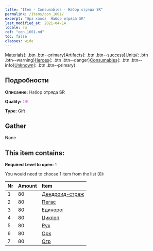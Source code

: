 ```yaml
---
title: "Item - Consumables - Набор отряда SR"
permalink: /Items/con_1601/
excerpt: "Эра хаоса  Набор отряда SR"
last_modified_at: 2021-04-14
locale: ru
ref: "con_1601.md"
toc: false
classes: wide
---
```

 [Materials](/ru/Items/){: .btn .btn--primary}[Artifacts](/ru/Items/Artifacts/){: .btn .btn--success}[Units](/ru/Items/Units/){: .btn .btn--warning}[Heroes](/ru/Items/Heroes/){: .btn .btn--danger}[Consumables](/ru/Items/Consumables/){: .btn .btn--info}[Unknown](/ru/Items/Unknown/){: .btn .btn--primary}

## Подробности
 **Описание:** Набор отряда SR

 **Quality:** <span style="color: #DA70D6">OK</span>

 **Type:** Gift

## Gather

  None

## This item contains:

 **Required Level to open:** 1

 You would need to choose 1 item from the list (0):

  | Nr | Amount |     Item    |
  |:---|:-------|:------------|
  | 1 | 80 | [Дендроид-страж](/ru/Items/unt_203/) | 
  | 2 | 80 | [Пегас](/ru/Items/unt_202/) | 
  | 3 | 80 | [Единорог](/ru/Items/unt_204/) | 
  | 4 | 80 | [Циклоп](/ru/Items/unt_222/) | 
  | 5 | 80 | [Рух](/ru/Items/unt_221/) | 
  | 6 | 80 | [Орк](/ru/Items/unt_219/) | 
  | 7 | 80 | [Огр](/ru/Items/unt_220/) | 
